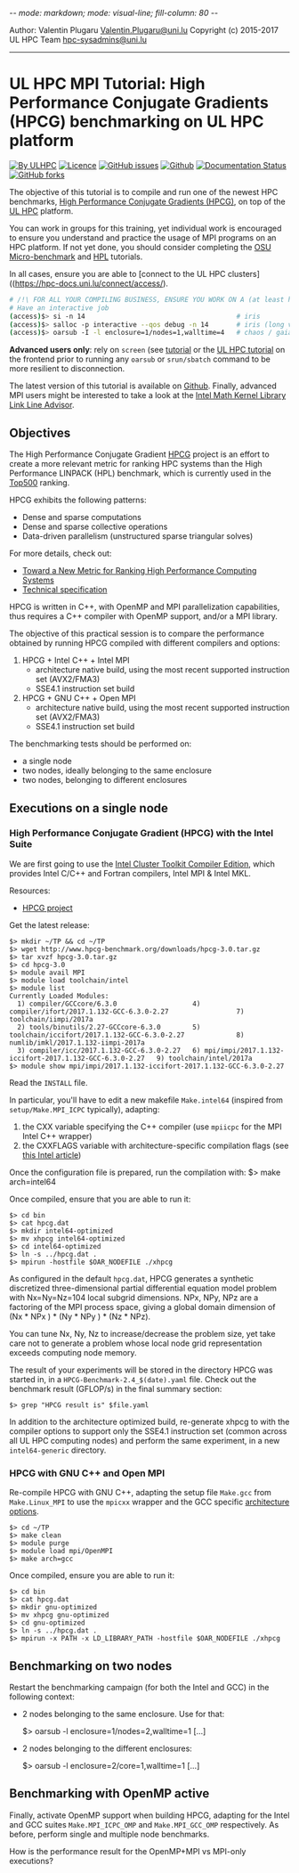 -*- mode: markdown; mode: visual-line; fill-column: 80 -*-

Author: Valentin Plugaru <Valentin.Plugaru@uni.lu>
Copyright (c) 2015-2017 UL HPC Team  <hpc-sysadmins@uni.lu>

------------------------------------------------------
# UL HPC MPI Tutorial: High Performance Conjugate Gradients (HPCG) benchmarking on UL HPC platform

[![By ULHPC](https://img.shields.io/badge/by-ULHPC-blue.svg)](https://hpc.uni.lu) [![Licence](https://img.shields.io/badge/license-GPL--3.0-blue.svg)](http://www.gnu.org/licenses/gpl-3.0.html) [![GitHub issues](https://img.shields.io/github/issues/ULHPC/tutorials.svg)](https://github.com/ULHPC/tutorials/issues/) [![Github](https://img.shields.io/badge/sources-github-green.svg)](https://github.com/ULHPC/tutorials/tree/devel/advanced/HPCG/) [![Documentation Status](http://readthedocs.org/projects/ulhpc-tutorials/badge/?version=latest)](http://ulhpc-tutorials.readthedocs.io/en/latest/advanced/HPCG/) [![GitHub forks](https://img.shields.io/github/stars/ULHPC/tutorials.svg?style=social&label=Star)](https://github.com/ULHPC/tutorials)


The objective of this tutorial is to compile and run one of the newest HPC benchmarks, [High Performance Conjugate Gradients (HPCG)](http://www.hpcg-benchmark.org/), on top of the
[UL HPC](http://hpc.uni.lu) platform.

You can work in groups for this training, yet individual work is encouraged to ensure you understand and practice the usage of MPI programs on an HPC platform.
If not yet done, you should consider completing the [OSU Micro-benchmark](../OSU_MicroBenchmarks/) and [HPL](../HPL/) tutorials.

In all cases, ensure you are able to [connect to the UL HPC  clusters]((https://hpc-docs.uni.lu/connect/access/).


```bash
# /!\ FOR ALL YOUR COMPILING BUSINESS, ENSURE YOU WORK ON A (at least half) COMPUTING NODE
# Have an interactive job
(access)$> si -n 14                                      # iris
(access)$> salloc -p interactive --qos debug -n 14       # iris (long version)
(access)$> oarsub -I -l enclosure=1/nodes=1,walltime=4   # chaos / gaia
```

**Advanced users only**: rely on `screen` (see  [tutorial](http://support.suso.com/supki/Screen_tutorial) or the [UL HPC tutorial](https://hpc.uni.lu/users/docs/ScreenSessions.html) on the  frontend prior to running any `oarsub` or `srun/sbatch` command to be more resilient to disconnection.

The latest version of this tutorial is available on [Github](https://github.com/ULHPC/tutorials/tree/devel/advanced/HPCG).
Finally, advanced MPI users might be interested to take a look at the [Intel Math Kernel Library Link Line Advisor](https://software.intel.com/en-us/articles/intel-mkl-link-line-advisor).

## Objectives

The High Performance Conjugate Gradient [HPCG](http://www.hpcg-benchmark.org/) project is an effort to create a more relevant metric for ranking HPC systems than the High Performance LINPACK (HPL) benchmark, which is currently used in
the [Top500](http://top500.org) ranking.

HPCG exhibits the following patterns:
* Dense and sparse computations
* Dense and sparse collective operations
* Data-driven parallelism (unstructured sparse triangular solves)

For more details, check out:
* [Toward a New Metric for Ranking High Performance Computing Systems](https://software.sandia.gov/hpcg/doc/HPCG-Benchmark.pdf)
* [Technical specification](https://software.sandia.gov/hpcg/doc/HPCG-Specification.pdf)

HPCG is written in C++, with OpenMP and MPI parallelization capabilities, thus requires a C++ compiler with OpenMP support, and/or a MPI library.

The objective of this practical session is to compare the performance obtained by running HPCG
compiled with different compilers and options:

1. HPCG + Intel C++ + Intel MPI
    - architecture native build, using the most recent supported instruction set (AVX2/FMA3)
    - SSE4.1 instruction set build
2. HPCG + GNU C++ + Open MPI
    - architecture native build, using the most recent supported instruction set (AVX2/FMA3)
    - SSE4.1 instruction set build

The benchmarking tests should be performed on:

* a single node
* two nodes, ideally belonging to the same enclosure
* two nodes, belonging to different enclosures

## Executions on a single node

### High Performance Conjugate Gradient (HPCG) with the Intel Suite

We are first going to use the
[Intel Cluster Toolkit Compiler Edition](http://software.intel.com/en-us/intel-cluster-toolkit-compiler/),
which provides Intel C/C++ and Fortran compilers, Intel MPI & Intel MKL.

Resources:

* [HPCG project](http://hpcg-benchmark.org/)

Get the latest release:

    $> mkdir ~/TP && cd ~/TP
    $> wget http://www.hpcg-benchmark.org/downloads/hpcg-3.0.tar.gz
    $> tar xvzf hpcg-3.0.tar.gz
    $> cd hpcg-3.0
    $> module avail MPI
    $> module load toolchain/intel
    $> module list
    Currently Loaded Modules:
      1) compiler/GCCcore/6.3.0                   4) compiler/ifort/2017.1.132-GCC-6.3.0-2.27                 7) toolchain/iimpi/2017a
      2) tools/binutils/2.27-GCCcore-6.3.0        5) toolchain/iccifort/2017.1.132-GCC-6.3.0-2.27             8) numlib/imkl/2017.1.132-iimpi-2017a
      3) compiler/icc/2017.1.132-GCC-6.3.0-2.27   6) mpi/impi/2017.1.132-iccifort-2017.1.132-GCC-6.3.0-2.27   9) toolchain/intel/2017a
    $> module show mpi/impi/2017.1.132-iccifort-2017.1.132-GCC-6.3.0-2.27

Read the `INSTALL` file.

In particular, you'll have to edit a new makefile `Make.intel64`
(inspired from `setup/Make.MPI_ICPC` typically), adapting:

1. the CXX variable specifying the C++ compiler (use `mpiicpc` for the MPI Intel C++ wrapper)
2. the CXXFLAGS variable
with architecture-specific compilation flags (see [this Intel article](https://software.intel.com/en-us/articles/performance-tools-for-software-developers-intel-compiler-options-for-sse-generation-and-processor-specific-optimizations))

Once the configuration file is prepared, run the compilation with:
	$> make arch=intel64

Once compiled, ensure that you are able to run it:

    $> cd bin
    $> cat hpcg.dat
    $> mkdir intel64-optimized
    $> mv xhpcg intel64-optimized
    $> cd intel64-optimized
    $> ln -s ../hpcg.dat .
    $> mpirun -hostfile $OAR_NODEFILE ./xhpcg

As configured in the default `hpcg.dat`, HPCG generates a synthetic discretized three-dimensional partial differential equation model problem with Nx=Ny=Nz=104 local subgrid dimensions. NPx, NPy, NPz are a factoring of the MPI process space, giving a global domain dimension of (Nx * NPx ) * (Ny * NPy ) * (Nz * NPz).

You can tune Nx, Ny, Nz to increase/decrease the problem size, yet take care not to generate a problem whose local node grid representation exceeds computing node memory.

The result of your experiments will be stored in the directory HPCG was started in, in a `HPCG-Benchmark-2.4_$(date).yaml` file. Check out the benchmark result (GFLOP/s) in the final summary section:

    $> grep "HPCG result is" $file.yaml

In addition to the architecture optimized build, re-generate xhpcg to with the compiler options to support only the SSE4.1 instruction set (common across all UL HPC computing nodes) and perform the same experiment, in a new `intel64-generic` directory.

### HPCG with GNU C++ and Open MPI

Re-compile HPCG with GNU C++, adapting the setup file  `Make.gcc` from `Make.Linux_MPI` to use the `mpicxx` wrapper and the GCC specific [architecture options](https://gcc.gnu.org/onlinedocs/gcc/x86-Options.html).

    $> cd ~/TP
    $> make clean
    $> module purge
    $> module load mpi/OpenMPI
    $> make arch=gcc

Once compiled, ensure you are able to run it:

    $> cd bin
    $> cat hpcg.dat
    $> mkdir gnu-optimized
    $> mv xhpcg gnu-optimized
    $> cd gnu-optimized
    $> ln -s ../hpcg.dat .
    $> mpirun -x PATH -x LD_LIBRARY_PATH -hostfile $OAR_NODEFILE ./xhpcg


## Benchmarking on two nodes

Restart the benchmarking campaign (for both the Intel and GCC) in the following context:

* 2 nodes belonging to the same enclosure. Use for that:

    $> oarsub -l enclosure=1/nodes=2,walltime=1 […]

* 2 nodes belonging to the different enclosures:

    $> oarsub -l enclosure=2/core=1,walltime=1 […]

## Benchmarking with OpenMP active

Finally, activate OpenMP support when building HPCG, adapting for the Intel and GCC suites `Make.MPI_ICPC_OMP` and `Make.MPI_GCC_OMP` respectively.
As before, perform single and multiple node benchmarks.

How is the performance result for the OpenMP+MPI vs MPI-only executions?
